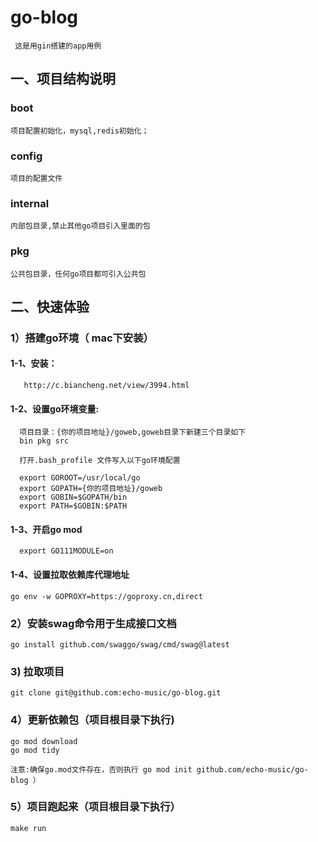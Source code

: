 # go-blog
```
 这是用gin搭建的app用例

```
## 一、项目结构说明
### boot
```
项目配置初始化，mysql,redis初始化；
```

### config
```
项目的配置文件
```

### internal
```
内部包目录,禁止其他go项目引入里面的包
```

### pkg
```
公共包目录，任何go项目都可引入公共包
```

## 二、快速体验

### 1）搭建go环境（ mac下安装）

#### 1-1、安装：
```
   http://c.biancheng.net/view/3994.html
``` 
 
  
  
#### 1-2、设置go环境变量:
```
  项目目录：{你的项目地址}/goweb,goweb目录下新建三个目录如下
  bin pkg src
  
  打开.bash_profile 文件写入以下go环境配置
 
  export GOROOT=/usr/local/go
  export GOPATH={你的项目地址}/goweb
  export GOBIN=$GOPATH/bin
  export PATH=$GOBIN:$PATH
``` 
#### 1-3、开启go mod
```
  export GO111MODULE=on
```

#### 1-4、设置拉取依赖库代理地址
```
go env -w GOPROXY=https://goproxy.cn,direct
```


### 2）安装swag命令用于生成接口文档
```
go install github.com/swaggo/swag/cmd/swag@latest

```


### 3) 拉取项目
```
git clone git@github.com:echo-music/go-blog.git
```


### 4）更新依赖包（项目根目录下执行)
```
go mod download
go mod tidy

注意:确保go.mod文件存在，否则执行 go mod init github.com/echo-music/go-blog ）

```

### 5）项目跑起来（项目根目录下执行）
```
make run
```


